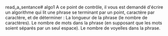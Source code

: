 read_a_sentance# algo1
A  ce point de contrôle, il vous est  demandé  d'écrire un algorithme qui lit une phrase se terminant par un point, caractère par caractère, et de déterminer :
La longueur de la phrase (le nombre de caractères).
Le nombre de mots dans la phrase (en supposant que les mots soient séparés par un seul espace).
Le nombre de voyelles dans la phrase.
